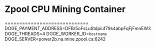 # Zpool CPU Mining Container
=============================
    DOGE_PAYMENT_ADDRESS=DFBr5oFsLuStdpiuf79s4abpFqFjFmnEW3
    DOGE_THREADS=4
    DOGE_WORKER_ID=`hostname`
    DOGE_SERVER=power2b.na.mine.zpool.ca:6242
